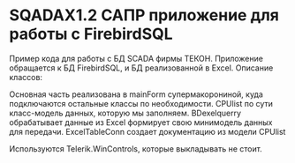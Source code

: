 SQADAX1.2
САПР приложение для работы с FirebirdSQL
=========


Пример кода для работы с БД SCADA фирмы ТЕКОН. Приложение обращается к БД FirebirdSQL, и БД реализованной в Excel.
Описание классов:

Основная часть реализована в mainForm супермакорониной, куда подключаются остальные классы по необходимости.
CPUlist по сути класс-модель данных, которую мы заполняем.
BDexelquerry обрабатывает данные из Excel формирует свою минимодель данных для передачи.
ExcelTableConn создает документацию из модели CPUlist

Используются Telerik.WinControls, которые выкладывать не стоит.
